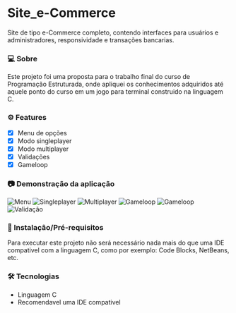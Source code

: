 # Site_e-Commerce
Site de tipo e-Commerce completo, contendo interfaces para usuários e administradores, responsividade e transações bancarias.

### 💻 Sobre
<p>Este projeto foi uma proposta para o trabalho final do curso de Programação Estruturada, onde apliquei os conhecimentos adquiridos até aquele ponto do curso em um jogo para terminal construido na linguagem C.</p>

### ⚙️ Features
- [x] Menu de opções
- [x] Modo singleplayer
- [x] Modo multiplayer
- [x] Validações
- [x] Gameloop

### 📷 Demonstração da aplicação
<img alt="Menu" src="/readme_images/menu2.JPG"/>
<img alt="Singleplayer" src="/readme_images/forca.JPG"/>
<img alt="Multiplayer" src="/readme_images/pvp1.JPG"/>
<img alt="Gameloop" src="/readme_images/gameloop.JPG"/>
<img alt="Gameloop" src="/readme_images/jogando.JPG"/>
<img alt="Validação" src="/readme_images/validacao2.JPG"/>

### 🚀 Instalação/Pré-requisitos
<p>Para executar este projeto não será necessário nada mais do que uma IDE compativel com a linguagem C, como por exemplo: Code Blocks, NetBeans, etc.</p>

### 🛠 Tecnologias
<UL>
  <LI>Linguagem C</LI>
  <LI>Recomendavel uma IDE compativel</LI>
</UL>
